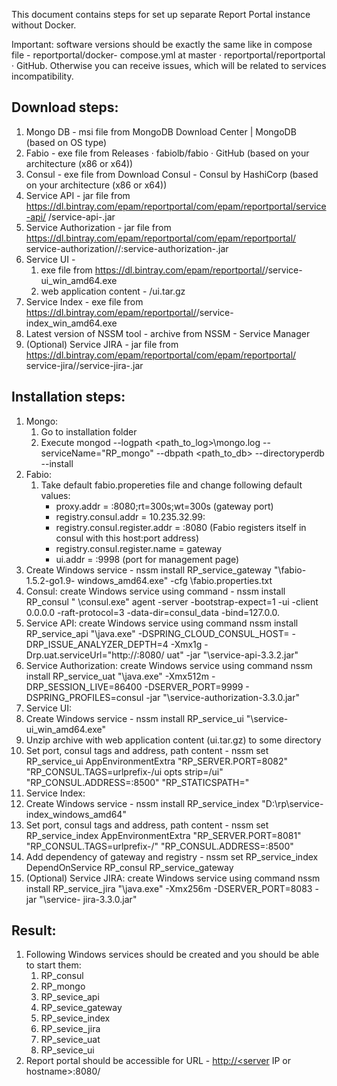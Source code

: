 This document contains steps for set up separate Report Portal instance without Docker.

Important: software versions should be exactly the same like in compose file - reportportal/docker-
compose.yml at master · reportportal/reportportal · GitHub. Otherwise you can receive issues, which will be
related to services incompatibility.

## Download steps:

1. Mongo DB - msi file from MongoDB Download Center | MongoDB (based on OS type)
2. Fabio - exe file from Releases · fabiolb/fabio · GitHub (based on your architecture (x86 or x64))
3. Consul - exe file from Download Consul - Consul by HashiCorp (based on your architecture (x86 or
    x64))
4. Service API - jar file from https://dl.bintray.com/epam/reportportal/com/epam/reportportal/service-api/
    <version>/service-api-<version>.jar
5. Service Authorization - jar file from https://dl.bintray.com/epam/reportportal/com/epam/reportportal/
    service-authorization/<version>/:service-authorization-<version>.jar
6. Service UI -
    1. exe file from https://dl.bintray.com/epam/reportportal/<version>/service-ui_win_amd64.exe
    2. web application content - /ui.tar.gz
7. Service Index - exe file from https://dl.bintray.com/epam/reportportal/<version>/service-
    index_win_amd64.exe
8. Latest version of NSSM tool - archive from NSSM - Service Manager
9. (Optional) Service JIRA - jar file from https://dl.bintray.com/epam/reportportal/com/epam/reportportal/
    service-jira/<version>/service-jira-<version>.jar

## Installation steps:

1. Mongo:
    1. Go to installation folder
    2. Execute mongod --logpath <path_to_log>\mongo.log --serviceName="RP_mongo" --dbpath
       <path_to_db> --directoryperdb --install
2. Fabio:
    1. Take default fabio.propereties file and change following default values:
       - proxy.addr = :8080;rt=300s;wt=300s (gateway port)
       - registry.consul.addr = 10.235.32.99:
       - registry.consul.register.addr = :8080 (Fabio registers itself in consul with this host:port address)
       - registry.consul.register.name = gateway
       - ui.addr = :9998 (port for management page)
2. Create Windows service - nssm install RP_service_gateway "<full directory path>\fabio-1.5.2-go1.9-
windows_amd64.exe" -cfg <full directory path>\fabio.properties.txt
3. Consul: create Windows service using command - nssm install RP_consul "<full directory path>
\consul.exe" agent -server -bootstrap-expect=1 -ui -client 0.0.0.0 -raft-protocol=3 -data-dir=consul_data
-bind=127.0.0.
4. Service API: create Windows service using command nssm install RP_service_api
"<JDK path>\java.exe" -DSPRING_CLOUD_CONSUL_HOST=<server IP or hostname> -
DRP_ISSUE_ANALYZER_DEPTH=4 -Xmx1g -Drp.uat.serviceUrl="http://<server IP or hostname>:8080/
uat" -jar "<full directory path>\service-api-3.3.2.jar"
5. Service Authorization: create Windows service using command nssm install RP_service_uat
"<JDK path>\java.exe" -Xmx512m -DRP_SESSION_LIVE=86400 -DSERVER_PORT=9999 -
DSPRING_PROFILES=consul -jar "<full directory path>\service-authorization-3.3.0.jar"
6. Service UI:
1. Create Windows service - nssm install RP_service_ui "<full directory path>\service-
ui_win_amd64.exe"
2. Unzip archive with web application content (ui.tar.gz) to some directory
3. Set port, consul tags and address, path content - nssm set RP_service_ui AppEnvironmentExtra
"RP_SERVER.PORT=8082" "RP_CONSUL.TAGS=urlprefix-/ui opts strip=/ui"
"RP_CONSUL.ADDRESS=<server IP or hostname>:8500" "RP_STATICSPATH=<directorhy path for
web application content >"
7. Service Index:
1. Create Windows service - nssm install RP_service_index "D:\rp\service-index_windows_amd64"
2. Set port, consul tags and address, path content - nssm set RP_service_index AppEnvironmentExtra
"RP_SERVER.PORT=8081" "RP_CONSUL.TAGS=urlprefix-/" "RP_CONSUL.ADDRESS=<server IP
or hostname>:8500"
3. Add dependency of gateway and registry - nssm set RP_service_index DependOnService RP_consul
RP_service_gateway
8. (Optional) Service JIRA: create Windows service using command nssm install RP_service_jira
"<JDK path>\java.exe" -Xmx256m -DSERVER_PORT=8083 -jar "<full directory path>\service-
jira-3.3.0.jar"

## Result:

1. Following Windows services should be created and you should be able to start them:
    1. RP_consul
    2. RP_mongo
    3. RP_sevice_api
    4. RP_sevice_gateway
    5. RP_sevice_index
    6. RP_sevice_jira
    7. RP_sevice_uat
    8. RP_sevice_ui
2. Report portal should be accessible for URL - [http://<server](http://<server) IP or hostname>:8080/



